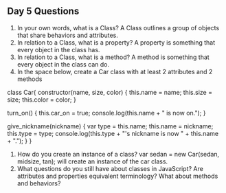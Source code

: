 ## Day 5 Questions

1. In your own words, what is a Class?
A Class outlines a group of objects that share behaviors and attributes.
1. In relation to a Class, what is a property?
A property is something that every object in the class has.
1. In relation to a Class, what is a method?
A method is something that every object in the class can do.
1. In the space below, create a Car class with at least 2 attributes and 2 methods

class Car{
  constructor(name, size, color) {
    this.name = name;
    this.size = size;
    this.color = color;
  }

  turn_on() {
    this.car_on = true;
    console.log(this.name + " is now on.");
  }

  give_nickname(nickname) {
    var type = this.name;
    this.name = nickname;
    this.type = type;
    console.log(this.type + "'s nickname is now " + this.name + ".");
  }
}

1. How do you create an instance of a class?
var sedan = new Car(sedan, midsize, tan); will create an instance of the car class.
1. What questions do you still have about classes in JavaScript?
Are attributes and properties equivalent terminology? What about methods and behaviors?
